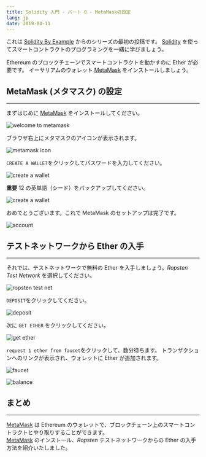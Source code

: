 ```yaml
---
title: Solidity 入門 - パート 0 - MetaMaskの設定
lang: jp
date: 2019-04-11
---
```


これは [Solidity By Example](https://solidity-by-example.org) からのシリーズの最初の投稿です。
[Solidity](https://solidity.readthedocs.io) を使ってスマートコントラクトのプログラミングを一緒に学びましょう。

Ethereum のブロックチェーンでスマートコントラクトを動かすのに Ether が必要です。
イーサリアムのウォレット [MetaMask](https://metamask.io) をインストールしましょう。

## MetaMask (メタマスク) の設定

---

まずはじめに [MetaMask](https://metamask.io) をインストールしてください。

![welcome to metamask](./images/1_welcome.png)

ブラウザ右上にメタマスクのアイコンが表示されます。

![metamask icon](./images/2_meta_mask_icon.png)

`CREATE A WALLET`をクリックしてパスワードを入力してください。

![create a wallet](./images/3_create_wallet.png)

**重要** 12 の英単語（シード）をバックアップしてください。

![create a wallet](./images/5_seed.png)

おめでとうございます。これで MetaMask のセットアップは完了です。

![account](./images/7_account.png)

## テストネットワークから Ether の入手

---

それでは、テストネットワークで無料の Ether を入手しましょう。_Ropsten Test Network_ を選択してください。

![ropsten test net](./images/8_ropsten.png)

`DEPOSIT`をクリックしてください。

![deposit](./images/9_deposit.png)

次に `GET ETHER` をクリックしてください。

![get ether](./images/10_get_ether.png)

`request 1 ether from faucet`をクリックして、数分待ちます。
トランザクションへのリンクが表示され、ウォレットに Ether が追加されます。

![faucet](./images/12_faucet.png)

![balance](./images/13_balance.png)

## まとめ

---

[MetaMask](https://metamask.io) は Ethereum のウォレットで、ブロックチェーン上のスマートコントラクトとやり取りすることができます。 <br />
[MetaMask](https://metamask.io) のインストール、_Ropsten_ テストネットワークからの Ether の入手方法を紹介いたしました。
